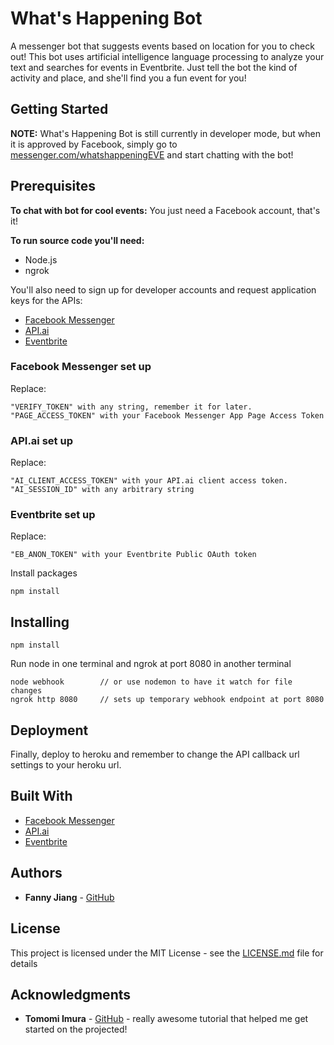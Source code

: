 # What's Happening Bot

A messenger bot that suggests events based on location for you to check out! This bot uses artificial intelligence language processing to analyze your text and searches for events in Eventbrite. Just tell the bot the kind of activity and place, and she'll find you a fun event for you!

## Getting Started

**NOTE:** What's Happening Bot is still currently in developer mode, but when it is approved by Facebook,
simply go to [messenger.com/whatshappeningEVE](https://www.messenger.com/t/whatshappeningEVE) and start chatting with the bot!

## Prerequisites

**To chat with bot for cool events:**
You just need a Facebook account, that's it!

**To run source code you'll need:**
* Node.js
* ngrok

You'll also need to sign up for developer accounts and request application keys for the APIs:

* [Facebook Messenger](developers.facebook.com/quickstarts)
* [API.ai](https://console.api.ai/)
* [Eventbrite](https://www.eventbrite.com/developer/v3/quickstart/)


### Facebook Messenger set up
Replace:
```
"VERIFY_TOKEN" with any string, remember it for later.
"PAGE_ACCESS_TOKEN" with your Facebook Messenger App Page Access Token
```

### API.ai set up
Replace:
```
"AI_CLIENT_ACCESS_TOKEN" with your API.ai client access token.
"AI_SESSION_ID" with any arbitrary string
```

### Eventbrite set up
Replace:
```
"EB_ANON_TOKEN" with your Eventbrite Public OAuth token
```

Install packages
```
npm install
```

## Installing

```
npm install
```
Run node in one terminal and ngrok at port 8080 in another terminal
```
node webhook        // or use nodemon to have it watch for file changes
ngrok http 8080     // sets up temporary webhook endpoint at port 8080
```

## Deployment

Finally, deploy to heroku and remember to change the API callback url settings to your heroku url.

## Built With

* [Facebook Messenger](developers.facebook.com/quickstarts)
* [API.ai](https://console.api.ai/)
* [Eventbrite](https://www.eventbrite.com/developer/v3/quickstart/)


## Authors

* **Fanny Jiang** - [GitHub](https://github.com/fanny-jiang)


## License

This project is licensed under the MIT License - see the [LICENSE.md](LICENSE.md) file for details

## Acknowledgments

* **Tomomi Imura** - [GitHub](https://github.com/girliemac/fb-apiai-bot-demo/tree/tutorial-01) - really awesome tutorial that helped me get started on the projected!
